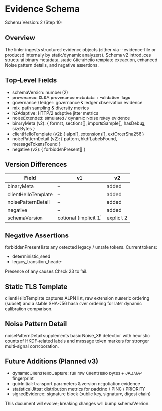 # Evidence Schema

Schema Version: 2 (Step 10)

## Overview
The linter ingests structured evidence objects (either via --evidence-file or produced internally by static/dynamic analyzers). Schema v2 introduces structural binary metadata, static ClientHello template extraction, enhanced Noise pattern details, and negative assertions.

## Top-Level Fields
- schemaVersion: number (2)
- provenance: SLSA provenance metadata + validation flags
- governance / ledger: governance & ledger observation evidence
- mix: path sampling & diversity metrics
- h2Adaptive: HTTP/2 adaptive jitter metrics
- noiseExtended: simulated / dynamic Noise rekey evidence
- binaryMeta (v2): { format, sections[], importsSample[], hasDebug, sizeBytes }
- clientHelloTemplate (v2): { alpn[], extensions[], extOrderSha256 }
- noisePatternDetail (v2): { pattern, hkdfLabelsFound, messageTokensFound }
- negative (v2): { forbiddenPresent[] }

## Version Differences
| Field | v1 | v2 |
|-------|----|----|
| binaryMeta | – | added |
| clientHelloTemplate | – | added |
| noisePatternDetail | – | added |
| negative | – | added |
| schemaVersion | optional (implicit 1) | explicit 2 |

## Negative Assertions
forbiddenPresent lists any detected legacy / unsafe tokens. Current tokens:
- deterministic_seed
- legacy_transition_header

Presence of any causes Check 23 to fail.

## Static TLS Template
clientHelloTemplate captures ALPN list, raw extension numeric ordering (subset) and a stable SHA-256 hash over ordering for later dynamic calibration comparison.

## Noise Pattern Detail
noisePatternDetail supplements basic Noise_XK detection with heuristic counts of HKDF-related labels and message token markers for stronger multi-signal corroboration.

## Future Additions (Planned v3)
- dynamicClientHelloCapture: full raw ClientHello bytes + JA3/JA4 fingerprint
- quicInitial: transport parameters & version negotiation evidence
- statisticalJitter: distribution metrics for padding / PING / PRIORITY
- signedEvidence: signature block (public key, signature, digest chain)

This document will evolve; breaking changes will bump schemaVersion.
